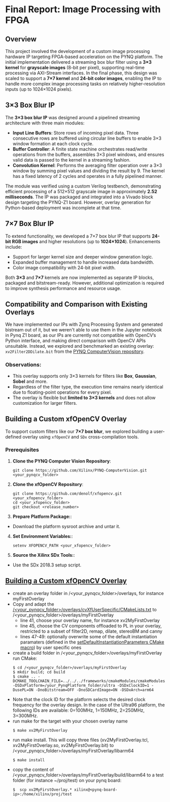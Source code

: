 # Final Report: Image Processing with FPGA

## Overview
This project involved the development of a custom image processing hardware IP targeting FPGA-based acceleration on the PYNQ platform. The initial implementation delivered a streaming box blur filter using a **3×3 kernel** for **grayscale images** (8-bit per pixel), supporting real-time processing via AXI-Stream interfaces. In the final phase, this design was scaled to support a **7×7 kernel** and **24-bit color images**, enabling the IP to handle more complex image processing tasks on relatively higher-resolution inputs (up to 1024×1024 pixels).

## 3×3 Box Blur IP
The **3×3 box blur IP** was designed around a pipelined streaming architecture with three main modules:

- **Input Line Buffers**: Store rows of incoming pixel data. Three consecutive rows are buffered using circular line buffers to enable 3×3 window formation at each clock cycle.
- **Buffer Controller**: A finite state machine orchestrates read/write operations from the buffers, assembles 3×3 pixel windows, and ensures valid data is passed to the kernel in a streaming fashion.
- **Convolution Kernel**: Performs the averaging filter operation over a 3×3 window by summing pixel values and dividing the result by 9. The kernel has a fixed latency of 2 cycles and operates in a fully pipelined manner.

The module was verified using a custom Verilog testbench, demonstrating efficient processing of a 512×512 grayscale image in approximately **2.52 milliseconds**. The IP was packaged and integrated into a Vivado block design targeting the PYNQ-Z1 board. However, overlay generation for Python-based deployment was incomplete at that time.

## 7×7 Box Blur IP
To extend functionality, we developed a 7×7 box blur IP that supports **24-bit RGB images** and higher resolutions (up to **1024×1024**). Enhancements include:

- Support for larger kernel size and deeper window generation logic.
- Expanded buffer management to handle increased data bandwidth.
- Color image compatibility with 24-bit pixel width.

Both **3×3** and **7×7** kernels are now implemented as separate IP blocks, packaged and bitstream-ready. However, additional optimization is required to improve synthesis performance and resource usage.

## Compatibility and Comparison with Existing Overlays

We have implemented our IPs with Zynq Processing System and generated bistream out of it, but we weren't able to use them in the Jupyter notebook in Pynq Z1 board, as our IPs are currently not compatible with OpenCV’s Python interface, and making direct comparison with OpenCV APIs unsuitable. Instead, we explored and benchmarked an existing overlay: `xv2Filter2DDilate.bit` from the [PYNQ ComputerVision repository](https://github.com/Xilinx/PYNQ-ComputerVision).

### Observations:

- This overlay supports only 3×3 kernels for filters like **Box**, **Gaussian**, **Sobel** and more.
- Regardless of the filter type, the execution time remains nearly identical due to floating-point operations for every pixel.
- The overlay is flexible but **limited to 3×3 kernels** and does not allow customization for larger filters.

## Building a Custom xfOpenCV Overlay

To support custom filters like our **7×7 box blur**, we explored building a user-defined overlay using `xfOpenCV` and `SDx` cross-compilation tools.


### Prerequisites

1. **Clone the PYNQ Computer Vision Repository**:
   ```commandline
   git clone https://github.com/Xilinx/PYNQ-ComputerVision.git <your_pynqcv_folder>
   ```

2. **Clone the xfOpenCV Repository**:
   ```commandline
   git clone https://github.com/denolf/xfopencv.git <your_xfopencv_folder>
   cd <your_xfopencv_folder>
   git checkout <release_number>
   ```
3. **Prepare Platform Package:**:
- Download the platform sysroot archive and untar it.

4. **Set Environment Variables:**:
   ```commandline
   setenv XFOPENCV_PATH <your_xfopencv_folder>
   ```

5. **Source the Xilinx SDx Tools:**:
- Use the SDx 2018.3 setup script.



## [Building a Custom xfOpenCV Overlay](https://github.com/Xilinx/PYNQ-ComputerVision/blob/master/overlays/README.md#building-your-overlay)
  + create an overlay folder in /<your_pynqcv_folder>/overlays, for instance myFirstOverlay
  + Copy and adapt the [/<your_pynqcv_folder>/overlays/cvXfUserSpecific/CMakeLists.txt](./cvXfUserSpecific/CMakeLists.txt) to /<your_pynqcv_folder>/overlays/myFirstOverlay
    + line 41, choose your overlay name, for instance xv2MyFirstOverlay
    + line 45, choose the CV components offloaded to PL in your overlay, restricted to a subset of filter2D, remap, dilate, stereoBM and canny
    + lines 47-49: optionally overwrite some of the default instantiation paramaters (defined in the [setDefaultInstantiationParameters CMake macro](../frameworks/cmakeModules/rulesForSDxXfOpenCV.cmake#L37)) by user specific ones 
  + create a build folder in /<your_pynqcv_folder>/overlays/myFirstOverlay run CMake:
    ```commandline
    $ cd /<your_pynqcv_folder>/overlays/myFirstOverlay
    $ mkdir build; cd build
    $ cmake .. -DCMAKE_TOOLCHAIN_FILE=../../../frameworks/cmakeModules/cmakeModulesXilinx/toolchain_sds.cmake -DSDxPlatform=/your_PynqPlatform_folder/ultra -DSDxClockID=1 -DusePL=ON -DnoBitstream=OFF -DnoSDCardImage=ON -DSDxArch=arm64
    ```
  + Note that the clock ID for the platform selects the desired clock frequency for the overlay design. In the case of the Ultra96 platform, the following IDs are available: 0=100MHz, 1=150MHz, 2=250MHz, 3=300MHz.
  + run make for the target with your chosen overlay name
    ```commandline
    $ make xv2MyFirstOverlay
    ```
  + run make install. This will copy three files (xv2MyFirstOverlay.tcl, xv2MyFirstOverlay.so, xv2MyFirstOverlay.bit) to /<your_pynqcv_folder>/overlays/myFirstOverlay/libarm64 
    ```commandline
    $ make install
    ```
  + copy the content of /<your_pynqcv_folder>/overlays/myFirstOverlay/build/libarm64 to a test folder (for instance ~/proj/test) on your pynq board:
    ```commandline
    $  scp xv2MyFirstOverlay.* xilinx@<pynq-board-ip>:/home/xilinx/proj/test
    ```


